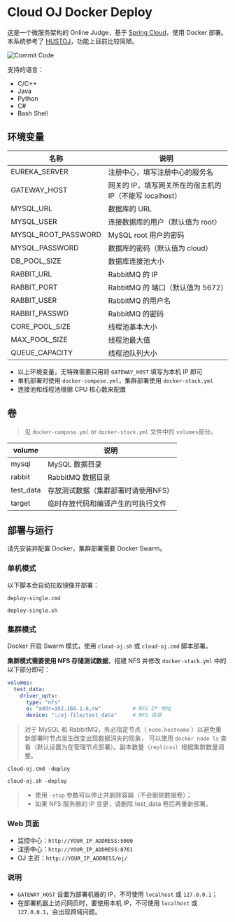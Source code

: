 # Cloud OJ Docker Deploy

这是一个微服务架构的 Online Judge，基于 [Spring Cloud](https://spring.io/projects/spring-cloud/)，使用 Docker 部署。
本系统参考了 [HUSTOJ](https://github.com/zhblue/hustoj)，功能上目前比较简陋。

![Commit Code](https://note-and-blog.oss-cn-beijing.aliyuncs.com/cloud_oj/commit_code.png)

支持的语言：

- C/C++
- Java
- Python
- C#
- Bash Shell

## 环境变量

名称                | 说明
--------------------|----------------------------------------------------
EUREKA_SERVER       | 注册中心，填写注册中心的服务名
GATEWAY_HOST        | 网关的 IP，填写网关所在的宿主机的 IP（不能写 localhost）
MYSQL_URL           | 数据库的 URL
MYSQL_USER          | 连接数据库的用户（默认值为 root）
MYSQL_ROOT_PASSWORD | MySQL root 用户的密码
MYSQL_PASSWORD      | 数据库的密码（默认值为 cloud） 
DB_POOL_SIZE        | 数据库连接池大小
RABBIT_URL          | RabbitMQ 的 IP
RABBIT_PORT         | RabbitMQ 的 端口（默认值为 5672）
RABBIT_USER         | RabbitMQ 的用户名
RABBIT_PASSWD       | RabbitMQ 的密码
CORE_POOL_SIZE      | 线程池基本大小
MAX_POOL_SIZE       | 线程池最大值
QUEUE_CAPACITY      | 线程池队列大小

- 以上环境变量，无特殊需要只用将 `GATEWAY_HOST` 填写为本机 IP 即可
- 单机部署时使用 `docker-compose.yml`，集群部署使用 `docker-stack.yml`
- 连接池和线程池根据 CPU 核心数来配置

## 卷

> 见 `docker-compose.yml` or `docker-stack.yml` 文件中的 `volumes`部分。

volume      | 说明
------------|----------------------------------
mysql       | MySQL 数据目录
rabbit      | RabbitMQ 数据目录
test_data   | 存放测试数据（集群部署时请使用NFS）
target      | 临时存放代码和编译产生的可执行文件

## 部署与运行

请先安装并配置 Docker，集群部署需要 Docker Swarm。

### 单机模式

以下脚本会自动拉取镜像并部署：

```shell
deploy-single.cmd
```

```shell
deploy-single.sh
```

### 集群模式

Docker 开启 Swarm 模式，使用 `cloud-oj.sh` 或 `cloud-oj.cmd` 脚本部署。

**集群模式需要使用 NFS 存储测试数据**，搭建 NFS 并修改 `docker-stack.yml` 中的以下部分即可：

```yaml
volumes:
  test_data:
    driver_opts:
      type: "nfs"
      o: "addr=192.168.1.6,rw"          # NFS IP 地址
      device: ":/oj-file/test_data"     # NFS 目录
```

> 对于 MySQL 和 RabbitMQ，务必指定节点（ `node.hostname` ）以避免重新部署时节点发生改变出现数据消失的现象，
> 可以使用 `docker node ls` 查看（默认设置为在管理节点部署）。副本数量（`replicas`）根据集群数量调整。

```shell
cloud-oj.cmd -deploy
```

```shell
cloud-oj.sh -deploy
```

> - 使用 `-stop` 参数可以停止并删除容器（不会删除数据卷）；
> - 如果 NFS 服务器的 IP 变更，请删除 test_data 卷后再重新部署。

### Web 页面

- 监控中心：`http://YOUR_IP_ADDRESS:5000`
- 注册中心：`http://YOUR_IP_ADDRESS:8761`
- OJ 主页：`http://YOUR_IP_ADDRESS/oj/`

### 说明

- `GATEWAY_HOST` 设置为部署机器的 IP，不可使用 `localhost` 或 `127.0.0.1`；
- 在部署机器上访问网页时，要使用本机 IP，不可使用 `localhost` 或 `127.0.0.1`，会出现跨域问题。
